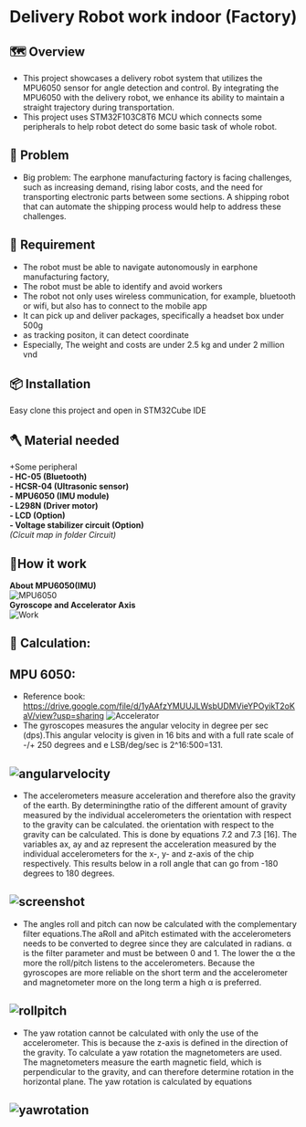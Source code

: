 # Delivery Robot work indoor (Factory)  
## 🗺️ Overview  
+ This project showcases a delivery robot system that utilizes the MPU6050 sensor for angle detection and control. By integrating the MPU6050 with the delivery robot, we enhance its ability to maintain a straight trajectory during transportation.  
+ This project uses STM32F103C8T6 MCU which connects some peripherals to help robot detect do some basic task of whole robot.  

## 🤖 Problem 
- Big problem: The earphone manufacturing factory is facing challenges, such as increasing demand, rising labor costs, and the need for transporting electronic parts between some sections. A shipping robot that can automate the shipping process would help to address these challenges.

## 🐴 Requirement
+ The robot must be able to navigate autonomously in earphone manufacturing factory, 
+ The robot must be able to identify and avoid workers  
+ The robot not only uses wireless communication, for example, bluetooth or wifi, but also has to connect to the mobile app
+ It can pick up and deliver packages, specifically a headset box under 500g
+ as tracking positon, it can detect coordinate
+ Especially, The weight and costs are under 2.5 kg and under 2 million vnd

## 📦 Installation  
Easy clone this project and open in STM32Cube IDE  
## 🪓 Material needed
+Some peripheral   
            **- HC-05 (Bluetooth)**  
            **- HCSR-04 (Ultrasonic sensor)**  
            **- MPU6050 (IMU module)**  
            **- L298N (Driver motor)**  
            **- LCD (Option)**  
            **- Voltage stabilizer circuit (Option)**  
_(Cỉcuit map in folder Circuit)_  
## 🚀How it work
**About MPU6050(IMU)**  
![MPU6050](https://blog.mecsu.vn/wp-content/uploads/2022/02/mo-dun-gia-toc-ke-mpu6050-2.png)  
**Gyroscope and Accelerator Axis**  
![Work](https://www.electronicwings.com/storage/PlatformSection/TopicContent/138/description/2_Oreintation_Polarity_of_Rotation_MPU6050.PNG)

## 🧠 Calculation:
  ## **MPU 6050:**
  + Reference book: https://drive.google.com/file/d/1yAAfzYMUUJLWsbUDMVieYPOyikT2oKaV/view?usp=sharing
  ![Accelerator](https://i.imgur.com/6CkKPri.png)
  + The gyroscopes measures the angular velocity in degree per sec (dps).This angular velocity is given in 16 bits and
   with a full rate scale of -/+ 250 degrees and e LSB/deg/sec is 2^16:500=131.
   ##   ![angularvelocity](https://i.imgur.com/mRuDKqz.png)
  + The accelerometers measure acceleration and therefore also the gravity of the earth. By determiningthe ratio of the different amount of gravity measured by the individual accelerometers the orientation with respect to the gravity can be calculated. the orientation with respect to the gravity can be calculated. This is done by equations 7.2 and 7.3 [16]. The variables ax, ay and az represent the acceleration measured by the individual accelerometers for the x-, y- and z-axis of the chip respectively. This results below in a roll angle that can go from -180 degrees to 180 degrees.
##      ![screenshot](https://i.imgur.com/TvBiHnI.png)
+ The angles roll and pitch can now be calculated with the complementary filter equations.The aRoll and aPitch estimated with the accelerometers needs to be converted to degree since they are calculated in radians. α is the filter parameter and must be between 0 and 1. The lower the α the more the roll/pitch listens to the accelerometers. Because the gyroscopes are more reliable on the short term and the accelerometer and magnetometer more on the long term a high α is preferred.
##       ![rollpitch](https://i.imgur.com/VbcldKE.png)
+ The yaw rotation cannot be calculated with only the use of the accelerometer. This is because the z-axis is defined in the direction of the gravity. To calculate a yaw rotation the magnetometers are used. The magnetometers measure the earth magnetic field, which is perpendicular to the gravity, and can therefore determine rotation in the horizontal plane.  The yaw rotation is calculated by equations 
##       ![yawrotation](https://i.imgur.com/oxIfdd6.png)
